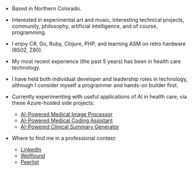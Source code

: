 - Based in Northern Colorado.
- Interested in experimental art and music, interesting technical projects, community, philosophy, artificial intelligence, and of course, programming.
- I enjoy C#, Go, Ruby, Clojure, PHP, and learning ASM on retro hardware (6502, Z80).
- My most recent experience (the past 5 years) has been in health care technology.
- I have held both individual developer and leadership roles in technology, although I consider myself a programmer and hands-on builder first.
- Currently experimenting with useful applications of AI in health care, via these Azure-hosted side projects:
  + [AI-Powered Medical Image Processor](https://github.com/jerhow/AI-medical-image-processor)
  + [AI-Powered Medical Coding Assistant](https://github.com/jerhow/AI-medical-coding-assistant)
  + [AI-Powered Clinical Summary Generator](https://github.com/jerhow/AI-clinical-summary-generator)
 
- Where to find me in a professional context:
  + [LinkedIn](https://www.linkedin.com/in/jerhow/)
  + [Wellfound](https://wellfound.com/u/jerryhoward)
  + [Peerlist](https://peerlist.io/jhoward22)

<!---
- 💞️ I’m looking to collaborate on ...
- 📫 How to reach me ...
--->

<!---
jerhow/jerhow is a ✨ special ✨ repository because its `README.md` (this file) appears on your GitHub profile.
You can click the Preview link to take a look at your changes.
--->
